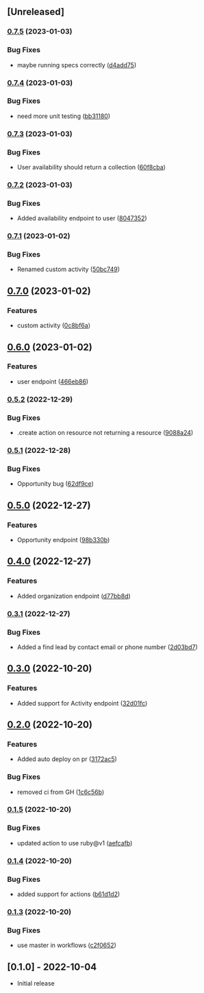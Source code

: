 ## [Unreleased]

### [0.7.5](https://www.github.com/joynerd/close/compare/v0.7.4...v0.7.5) (2023-01-03)


### Bug Fixes

* maybe running specs correctly ([d4add75](https://www.github.com/joynerd/close/commit/d4add757bac14f762b008fe748e9e914011d868f))

### [0.7.4](https://www.github.com/joynerd/close/compare/v0.7.3...v0.7.4) (2023-01-03)


### Bug Fixes

* need more unit testing ([bb31180](https://www.github.com/joynerd/close/commit/bb311806eb55fdeaf9071ccdb883894b338da13d))

### [0.7.3](https://www.github.com/joynerd/close/compare/v0.7.2...v0.7.3) (2023-01-03)


### Bug Fixes

* User availability should return a collection ([60f8cba](https://www.github.com/joynerd/close/commit/60f8cba6911edd3e5b31cfcd619da489e1c507c9))

### [0.7.2](https://www.github.com/joynerd/close/compare/v0.7.1...v0.7.2) (2023-01-03)


### Bug Fixes

* Added availability endpoint to user ([8047352](https://www.github.com/joynerd/close/commit/80473525adb56e358843ef910376e129ddec47d5))

### [0.7.1](https://www.github.com/joynerd/close/compare/v0.7.0...v0.7.1) (2023-01-02)


### Bug Fixes

* Renamed custom activity ([50bc749](https://www.github.com/joynerd/close/commit/50bc749b24dd2e3e777d6dc2d30821d6baf240fd))

## [0.7.0](https://www.github.com/joynerd/close/compare/v0.6.0...v0.7.0) (2023-01-02)


### Features

* custom activity ([0c8bf6a](https://www.github.com/joynerd/close/commit/0c8bf6aa690577c01064602e3d2332113ac72fb9))

## [0.6.0](https://www.github.com/joynerd/close/compare/v0.5.2...v0.6.0) (2023-01-02)


### Features

* user endpoint ([466eb86](https://www.github.com/joynerd/close/commit/466eb862296c070b36f9a7f7b26bd3309593316f))

### [0.5.2](https://www.github.com/joynerd/close/compare/v0.5.1...v0.5.2) (2022-12-29)


### Bug Fixes

* .create action on resource not returning a resource ([9088a24](https://www.github.com/joynerd/close/commit/9088a24f50b0d30c5ace309cee5e344a195912d2))

### [0.5.1](https://www.github.com/joynerd/close/compare/v0.5.0...v0.5.1) (2022-12-28)


### Bug Fixes

* Opportunity bug ([62df9ce](https://www.github.com/joynerd/close/commit/62df9ce0f8060debf3c8a6d6bcc01efbdf8be464))

## [0.5.0](https://www.github.com/joynerd/close/compare/v0.4.0...v0.5.0) (2022-12-27)


### Features

* Opportunity endpoint ([98b330b](https://www.github.com/joynerd/close/commit/98b330be980bfd7e4b871d80ea5ef5f5b36d6f51))

## [0.4.0](https://www.github.com/joynerd/close/compare/v0.3.1...v0.4.0) (2022-12-27)


### Features

* Added organization endpoint ([d77bb8d](https://www.github.com/joynerd/close/commit/d77bb8d721bc407ed5c98e11c131d0aff486d232))

### [0.3.1](https://www.github.com/joynerd/close/compare/v0.3.0...v0.3.1) (2022-12-27)


### Bug Fixes

* Added a find lead by contact email or phone number ([2d03bd7](https://www.github.com/joynerd/close/commit/2d03bd7811fb52ce05c7160f48ab113f8931f591))

## [0.3.0](https://www.github.com/joynerd/close/compare/v0.2.0...v0.3.0) (2022-10-20)


### Features

* Added support for Activity endpoint ([32d01fc](https://www.github.com/joynerd/close/commit/32d01fc2a65e7ff30605e855cbea2693d2410848))

## [0.2.0](https://www.github.com/joynerd/close/compare/v0.1.5...v0.2.0) (2022-10-20)


### Features

* Added auto deploy on pr ([3172ac5](https://www.github.com/joynerd/close/commit/3172ac52f2de593b97e1e6283294761a1e0d0bec))


### Bug Fixes

* removed ci from GH ([1c6c56b](https://www.github.com/joynerd/close/commit/1c6c56b7e1f96cfaaa313b1cb8f080144d1a6618))

### [0.1.5](https://www.github.com/joynerd/close/compare/v0.1.4...v0.1.5) (2022-10-20)


### Bug Fixes

* updated action to use ruby@v1 ([aefcafb](https://www.github.com/joynerd/close/commit/aefcafb020d48ffcdfd1317189660c5562206c72))

### [0.1.4](https://www.github.com/joynerd/close/compare/v0.1.3...v0.1.4) (2022-10-20)


### Bug Fixes

* added support for actions ([b61d1d2](https://www.github.com/joynerd/close/commit/b61d1d2b31db786ef5ce9e18983226a47269643c))

### [0.1.3](https://www.github.com/joynerd/close/compare/v0.1.2...v0.1.3) (2022-10-20)


### Bug Fixes

* use master in workflows ([c2f0652](https://www.github.com/joynerd/close/commit/c2f0652310f69c2749763ba62500f201f99d1016))

## [0.1.0] - 2022-10-04

- Initial release
